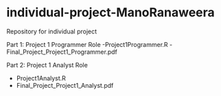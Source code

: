 # individual-project-ManoRanaweera
Repository for individual project

Part 1: Project 1 Programmer Role
  -Project1Programmer.R
  -Final_Project_Project1_Programmer.pdf
  
Part 2: Project 1 Analyst Role
  - Project1Analyst.R
  - Final_Project_Project1_Analyst.pdf
